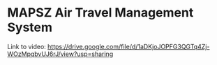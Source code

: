 # MAPSZ Air Travel Management System

Link to video: https://drive.google.com/file/d/1aDKjoJOPFG3QGTq4Zj-WOzMpqbvUJ6rJ/view?usp=sharing



